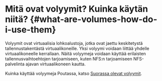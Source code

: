
# Mitä ovat volyymit? Kuinka käytän niitä? {#what-are-volumes-how-do-i-use-them}

Volyymit ovat virtuaalisia lohkoalustoja, jotka ovat jaettu keskitetystä
tallennustakentästä virtuaalikoneille. Yksi volyymi voidaan liittää yhdelle
virtuaalikoneelle kerrallaan. Näitä volyymeja voidaan käyttää erilaisten
tallennusvaihtoehtojen tarjoamiseen, kuten NFS:n tarjoamiseen NFS-palvelinta
ajavan virtuaalikoneen kautta.

Kuinka käyttää volyymeja Poutassa, katso
[Suorassa olevat volyymit](../../cloud/pouta/persistent-volumes.md).
